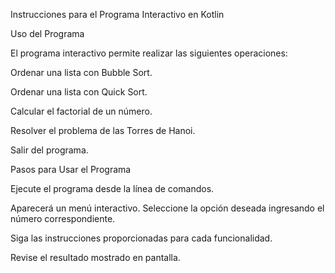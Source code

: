 Instrucciones para el Programa Interactivo en Kotlin

Uso del Programa

El programa interactivo permite realizar las siguientes operaciones:

Ordenar una lista con Bubble Sort.

Ordenar una lista con Quick Sort.

Calcular el factorial de un número.

Resolver el problema de las Torres de Hanoi.

Salir del programa.

Pasos para Usar el Programa

Ejecute el programa desde la línea de comandos.

Aparecerá un menú interactivo. Seleccione la opción deseada ingresando el número correspondiente.

Siga las instrucciones proporcionadas para cada funcionalidad.

Revise el resultado mostrado en pantalla.